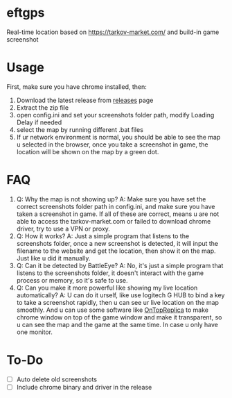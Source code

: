 # eftgps
Real-time location based on https://tarkov-market.com/ and build-in game screenshot

# Usage
First, make sure you have chrome installed, then:
1. Download the latest release from [releases](https://github.com/NimaQu/eftgps/releases) page
2. Extract the zip file
3. open config.ini and set your screenshots folder path, modify Loading Delay if needed
4. select the map by running different .bat files
5. If ur network environment is normal, you should be able to see the map u selected in the browser, once you take a screenshot in game, the location will be shown on the map by a green dot.

# FAQ
1. Q: Why the map is not showing up?
   A: Make sure you have set the correct screenshots folder path in config.ini, and make sure you have taken a screenshot in game. If all of these are correct, means u are not able to access the tarkov-market.com or failed to download chrome driver, try to use a VPN or proxy.
2. Q: How it works?
   A: Just a simple program that listens to the screenshots folder, once a new screenshot is detected, it will input the filename to the website and get the location, then show it on the map. Just like u did it manually.
3. Q: Can it be detected by BattleEye?
   A: No, it's just a simple program that listens to the screenshots folder, it doesn't interact with the game process or memory, so it's safe to use.
4. Q: Can you make it more powerful like showing my live location automatically?
   A: U can do it urself, like use logitech G HUB to bind a key to take a screenshot rapidly, then u can see ur live location on the map smoothly. And u can use some software like [OnTopReplica](https://github.com/LorenzCK/OnTopReplica) to make chrome window on top of the game window and make it transparent, so u can see the map and the game at the same time. In case u only have one monitor.

# To-Do
- [ ] Auto delete old screenshots
- [ ] Include chrome binary and driver in the release
